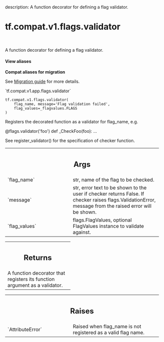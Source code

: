 description: A function decorator for defining a flag validator.

<div itemscope itemtype="http://developers.google.com/ReferenceObject">
<meta itemprop="name" content="tf.compat.v1.flags.validator" />
<meta itemprop="path" content="Stable" />
</div>

# tf.compat.v1.flags.validator

<!-- Insert buttons and diff -->

<table class="tfo-notebook-buttons tfo-api nocontent" align="left">

</table>



A function decorator for defining a flag validator.

<section class="expandable">
  <h4 class="showalways">View aliases</h4>
  <p>
<b>Compat aliases for migration</b>
<p>See
<a href="https://www.tensorflow.org/guide/migrate">Migration guide</a> for
more details.</p>
<p>`tf.compat.v1.app.flags.validator`</p>
</p>
</section>

<pre class="devsite-click-to-copy prettyprint lang-py tfo-signature-link">
<code>tf.compat.v1.flags.validator(
    flag_name, message=&#x27;Flag validation failed&#x27;,
    flag_values=_flagvalues.FLAGS
)
</code></pre>



<!-- Placeholder for "Used in" -->

Registers the decorated function as a validator for flag_name, e.g.

@flags.validator('foo')
def _CheckFoo(foo):
  ...

See register_validator() for the specification of checker function.

<!-- Tabular view -->
 <table class="responsive fixed orange">
<colgroup><col width="214px"><col></colgroup>
<tr><th colspan="2"><h2 class="add-link">Args</h2></th></tr>

<tr>
<td>
`flag_name`
</td>
<td>
str, name of the flag to be checked.
</td>
</tr><tr>
<td>
`message`
</td>
<td>
str, error text to be shown to the user if checker returns False.
If checker raises flags.ValidationError, message from the raised
error will be shown.
</td>
</tr><tr>
<td>
`flag_values`
</td>
<td>
flags.FlagValues, optional FlagValues instance to validate
against.
</td>
</tr>
</table>



<!-- Tabular view -->
 <table class="responsive fixed orange">
<colgroup><col width="214px"><col></colgroup>
<tr><th colspan="2"><h2 class="add-link">Returns</h2></th></tr>
<tr class="alt">
<td colspan="2">
A function decorator that registers its function argument as a validator.
</td>
</tr>

</table>



<!-- Tabular view -->
 <table class="responsive fixed orange">
<colgroup><col width="214px"><col></colgroup>
<tr><th colspan="2"><h2 class="add-link">Raises</h2></th></tr>

<tr>
<td>
`AttributeError`
</td>
<td>
Raised when flag_name is not registered as a valid flag
name.
</td>
</tr>
</table>

